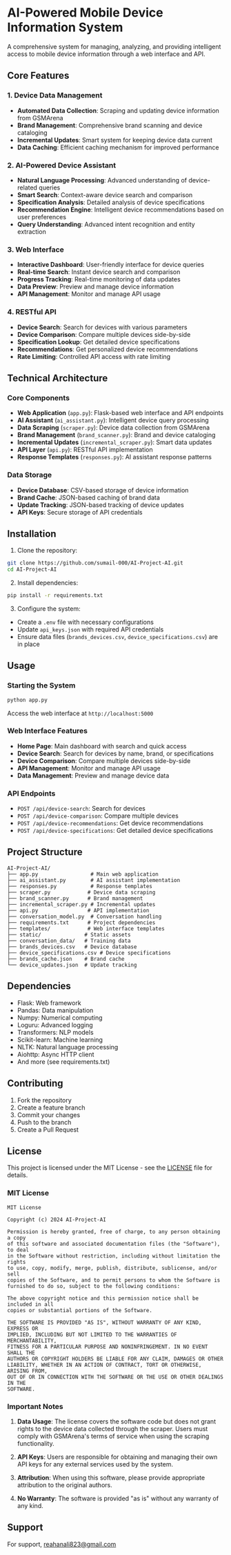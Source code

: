 # AI-Powered Mobile Device Information System

A comprehensive system for managing, analyzing, and providing intelligent access to mobile device information through a web interface and API.

## Core Features

### 1. Device Data Management
- **Automated Data Collection**: Scraping and updating device information from GSMArena
- **Brand Management**: Comprehensive brand scanning and device cataloging
- **Incremental Updates**: Smart system for keeping device data current
- **Data Caching**: Efficient caching mechanism for improved performance

### 2. AI-Powered Device Assistant
- **Natural Language Processing**: Advanced understanding of device-related queries
- **Smart Search**: Context-aware device search and comparison
- **Specification Analysis**: Detailed analysis of device specifications
- **Recommendation Engine**: Intelligent device recommendations based on user preferences
- **Query Understanding**: Advanced intent recognition and entity extraction

### 3. Web Interface
- **Interactive Dashboard**: User-friendly interface for device queries
- **Real-time Search**: Instant device search and comparison
- **Progress Tracking**: Real-time monitoring of data updates
- **Data Preview**: Preview and manage device information
- **API Management**: Monitor and manage API usage

### 4. RESTful API
- **Device Search**: Search for devices with various parameters
- **Device Comparison**: Compare multiple devices side-by-side
- **Specification Lookup**: Get detailed device specifications
- **Recommendations**: Get personalized device recommendations
- **Rate Limiting**: Controlled API access with rate limiting

## Technical Architecture

### Core Components
- **Web Application** (`app.py`): Flask-based web interface and API endpoints
- **AI Assistant** (`ai_assistant.py`): Intelligent device query processing
- **Data Scraping** (`scraper.py`): Device data collection from GSMArena
- **Brand Management** (`brand_scanner.py`): Brand and device cataloging
- **Incremental Updates** (`incremental_scraper.py`): Smart data updates
- **API Layer** (`api.py`): RESTful API implementation
- **Response Templates** (`responses.py`): AI assistant response patterns

### Data Storage
- **Device Database**: CSV-based storage of device information
- **Brand Cache**: JSON-based caching of brand data
- **Update Tracking**: JSON-based tracking of device updates
- **API Keys**: Secure storage of API credentials

## Installation

1. Clone the repository:
```bash
git clone https://github.com/sumail-000/AI-Project-AI.git
cd AI-Project-AI
```

2. Install dependencies:
```bash
pip install -r requirements.txt
```

3. Configure the system:
- Create a `.env` file with necessary configurations
- Update `api_keys.json` with required API credentials
- Ensure data files (`brands_devices.csv`, `device_specifications.csv`) are in place

## Usage

### Starting the System
```bash
python app.py
```
Access the web interface at `http://localhost:5000`

### Web Interface Features
- **Home Page**: Main dashboard with search and quick access
- **Device Search**: Search for devices by name, brand, or specifications
- **Device Comparison**: Compare multiple devices side-by-side
- **API Management**: Monitor and manage API usage
- **Data Management**: Preview and manage device data

### API Endpoints
- `POST /api/device-search`: Search for devices
- `POST /api/device-comparison`: Compare multiple devices
- `POST /api/device-recommendations`: Get device recommendations
- `POST /api/device-specifications`: Get detailed device specifications

## Project Structure

```
AI-Project-AI/
├── app.py                 # Main web application
├── ai_assistant.py        # AI assistant implementation
├── responses.py           # Response templates
├── scraper.py            # Device data scraping
├── brand_scanner.py      # Brand management
├── incremental_scraper.py # Incremental updates
├── api.py                # API implementation
├── conversation_model.py  # Conversation handling
├── requirements.txt      # Project dependencies
├── templates/            # Web interface templates
├── static/              # Static assets
├── conversation_data/   # Training data
├── brands_devices.csv   # Device database
├── device_specifications.csv # Device specifications
├── brands_cache.json    # Brand cache
└── device_updates.json  # Update tracking
```

## Dependencies

- Flask: Web framework
- Pandas: Data manipulation
- Numpy: Numerical computing
- Loguru: Advanced logging
- Transformers: NLP models
- Scikit-learn: Machine learning
- NLTK: Natural language processing
- Aiohttp: Async HTTP client
- And more (see requirements.txt)

## Contributing

1. Fork the repository
2. Create a feature branch
3. Commit your changes
4. Push to the branch
5. Create a Pull Request

## License

This project is licensed under the MIT License - see the [LICENSE](LICENSE) file for details.

### MIT License

```
MIT License

Copyright (c) 2024 AI-Project-AI

Permission is hereby granted, free of charge, to any person obtaining a copy
of this software and associated documentation files (the "Software"), to deal
in the Software without restriction, including without limitation the rights
to use, copy, modify, merge, publish, distribute, sublicense, and/or sell
copies of the Software, and to permit persons to whom the Software is
furnished to do so, subject to the following conditions:

The above copyright notice and this permission notice shall be included in all
copies or substantial portions of the Software.

THE SOFTWARE IS PROVIDED "AS IS", WITHOUT WARRANTY OF ANY KIND, EXPRESS OR
IMPLIED, INCLUDING BUT NOT LIMITED TO THE WARRANTIES OF MERCHANTABILITY,
FITNESS FOR A PARTICULAR PURPOSE AND NONINFRINGEMENT. IN NO EVENT SHALL THE
AUTHORS OR COPYRIGHT HOLDERS BE LIABLE FOR ANY CLAIM, DAMAGES OR OTHER
LIABILITY, WHETHER IN AN ACTION OF CONTRACT, TORT OR OTHERWISE, ARISING FROM,
OUT OF OR IN CONNECTION WITH THE SOFTWARE OR THE USE OR OTHER DEALINGS IN THE
SOFTWARE.
```

### Important Notes

1. **Data Usage**: The license covers the software code but does not grant rights to the device data collected through the scraper. Users must comply with GSMArena's terms of service when using the scraping functionality.

2. **API Keys**: Users are responsible for obtaining and managing their own API keys for any external services used by the system.

3. **Attribution**: When using this software, please provide appropriate attribution to the original authors.

4. **No Warranty**: The software is provided "as is" without any warranty of any kind.

## Support

For support, reahanali823@gmail.com
